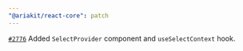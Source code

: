 ```yaml
---
"@ariakit/react-core": patch
---
```


[`#2776`](https://github.com/ariakit/ariakit/pull/2776) Added `SelectProvider` component and `useSelectContext` hook.
